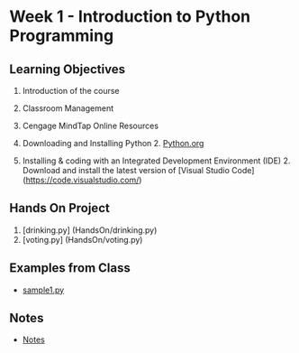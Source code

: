 # Week 1 - Introduction to Python Programming
## Learning Objectives
1.	Introduction of the course
2.	Classroom Management
3. 	Cengage MindTap Online Resources

1. Downloading and Installing Python
	2. [Python.org](https://www.python.org/)
1. Installing & coding with an Integrated Development Environment (IDE)
	2. Download and install the latest version of [Visual Studio Code] (https://code.visualstudio.com/)

## Hands On Project
1. [drinking.py] (HandsOn/drinking.py)
2. [voting.py] (HandsOn/voting.py)

## Examples from Class
*	[sample1.py](samples/sample1.py)
## Notes
*   [Notes](Notes/Notes.md)
